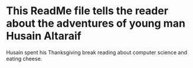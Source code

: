 # This ReadMe file tells the reader about the adventures of young man Husain Altaraif

Husain spent his Thanksgiving break reading about computer science and eating cheese. 
